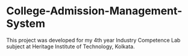 # College-Admission-Management-System

This project was developed for my 4th year Industry Competence Lab subject at Heritage Institute of Technology, Kolkata.
